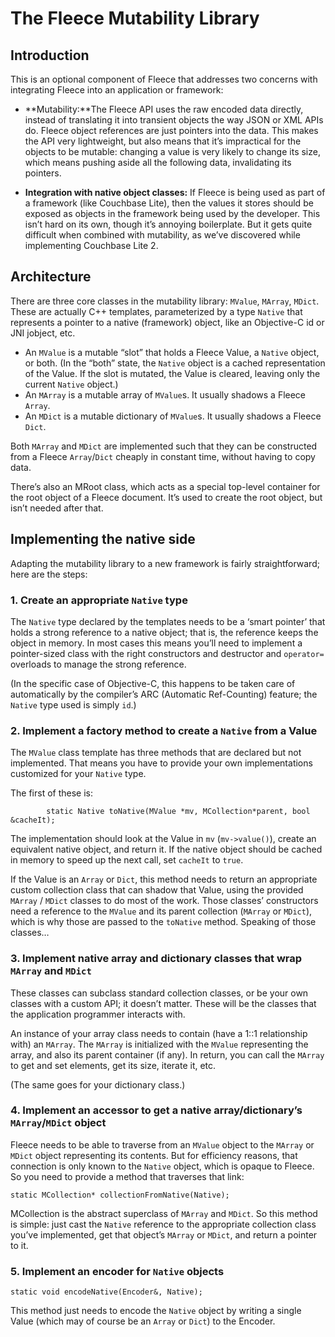 # The Fleece Mutability Library

## Introduction
This is an optional component of Fleece that addresses two concerns with integrating Fleece into an application or framework:

* **Mutability:**The Fleece API uses the raw encoded data directly, instead of translating it into transient objects the way JSON or XML APIs do. Fleece object references are just pointers into the data. This makes the API very lightweight, but also means that it’s impractical for the objects to be mutable: changing a value is very likely to change its size, which means pushing aside all the following data, invalidating its pointers.

* **Integration with native object classes:** If Fleece is being used as part of a framework (like Couchbase Lite), then the values it stores should be exposed as objects in the framework being used by the developer.  This isn’t hard on its own, though it’s annoying boilerplate. But it gets quite difficult when combined with mutability, as we’ve discovered while implementing Couchbase Lite 2.

## Architecture
There are three core classes in the mutability library: `MValue`, `MArray`, `MDict`. These are actually C++ templates, parameterized by a type `Native` that represents a pointer to a native (framework) object, like an Objective-C id or JNI jobject, etc.

* An `MValue` is a mutable “slot” that holds a Fleece Value, a `Native` object, or both. (In the “both” state, the `Native` object is a cached representation of the Value. If the slot is mutated, the Value is cleared, leaving only the current `Native` object.)
* An `MArray` is a mutable array of `MValue`s. It usually shadows a Fleece `Array`.
* An `MDict` is a mutable dictionary of `MValue`s. It usually shadows a Fleece `Dict`.

Both `MArray` and `MDict` are implemented such that they can be constructed from a Fleece `Array`/`Dict` cheaply in constant time, without having to copy data.

There’s also an MRoot class, which acts as a special top-level container for the root object of a Fleece document. It’s used to create the root object, but isn’t needed after that.

## Implementing the native side

Adapting the mutability library to a new framework is fairly straightforward; here are the steps:

### 1. Create an appropriate `Native` type
The `Native` type declared by the templates needs to be a ‘smart pointer’ that holds a strong reference to a native object; that is, the reference keeps the object in memory. In most cases this means you’ll need to implement a pointer-sized class with the right constructors and destructor and `operator=` overloads to manage the strong reference.

(In the specific case of Objective-C, this happens to be taken care of automatically by the compiler’s ARC (Automatic Ref-Counting) feature; the `Native` type used is simply `id`.)

### 2. Implement a factory method to create a `Native` from a Value
The `MValue` class template has three methods that are declared but not implemented. That means you have to provide your own implementations customized for your `Native` type.

The first of these is:
```
        static Native toNative(MValue *mv, MCollection*parent, bool &cacheIt);
```

The implementation should look at the Value in `mv` (`mv->value()`), create an equivalent native object, and return it. If the native object should be cached in memory to speed up the next call, set `cacheIt` to `true`.

If the Value is an `Array` or `Dict`, this method needs to return an appropriate custom collection class that can shadow that Value, using the provided `MArray` / `MDict` classes to do most of the work. Those classes’ constructors need a reference to the `MValue` and its parent collection (`MArray` or `MDict`), which is why those are passed to the `toNative` method. Speaking of those classes…

### 3. Implement native array and dictionary classes that wrap `MArray` and `MDict`
These classes can subclass standard collection classes, or be your own classes with a custom API; it doesn’t matter. These will be the classes that the application programmer interacts with.

An instance of your array class needs to contain (have a 1::1 relationship with) an `MArray`. The `MArray` is initialized with the `MValue` representing the array, and also its parent container (if any). In return, you can call the `MArray` to get and set elements, get its size, iterate it, etc.

(The same goes for your dictionary class.)

### 4. Implement an accessor to get a native array/dictionary’s `MArray`/`MDict` object
Fleece needs to be able to traverse from an `MValue` object to the `MArray` or `MDict` object representing its contents. But for efficiency reasons, that connection is only known to the `Native` object, which is opaque to Fleece. So you need to provide a method that traverses that link:

```
static MCollection* collectionFromNative(Native);
```

MCollection is the abstract superclass of `MArray` and `MDict`. So this method is simple: just cast the `Native` reference to the appropriate collection class you’ve implemented, get that object’s `MArray` or `MDict`, and return a pointer to it.

### 5. Implement an encoder for `Native` objects
```
static void encodeNative(Encoder&, Native);
```

This method just needs to encode the `Native` object by writing a single Value (which may of course be an `Array` or `Dict`) to the Encoder.
